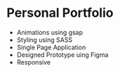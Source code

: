 # Personal Portfolio

+ Animations using gsap
+ Styling using SASS
+ Single Page Application
+ Designed Prototype uing Figma
+ Responsive
